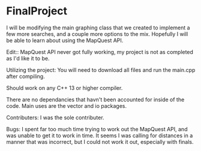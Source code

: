 # FinalProject
I will be modifying the main graphing class that we created to implement a few more searches, and a couple more options to the mix. Hopefully I will be able to learn about using the MapQuest API.

Edit:: MapQuest API never got fully working, my project is not as completed as I'd like it to be.

Utilizing the project:
You will need to download all files and run the main.cpp after compiling.

Should work on any C++ 13 or higher compiler.

There are no dependancies that havn't been accounted for inside of the code. Main uses are the vector and io packages.

Contributers: I was the sole contributer.

Bugs: I spent far too much time trying to work out the MapQuest API, and was unable to get it to work in time. It seems I was calling for distances in a manner that was incorrect, but I could not work it out, especially with finals.


